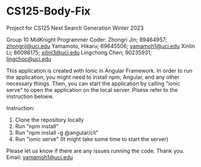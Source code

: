 # CS125-Body-Fix
Project for CS125 Next Search Generation Winter 2023

Group 10 MidKnight Programmer
Coder:
Zhongri Jin; 89464957; zhongrij@uci.edu
Yamamoto, Hikaru; 69645506; yamamoh1@uci.edu
Xinlin Li; 86098175; xilinl3@uci.edu
Lingchong Chen; 90235931; lingchoc@uci.edu

This application is created with Ionic in Angular Framework.
In order to run the application, you might need to install npm, Angular, and any other necessary things. 
Then, you can start the application by calling "ionic serve" to open the application on the local server. 
Plsese refer to the instruction beloew.

Instruction:
1. Clone the repository locally
2. Run "npm install"
3. Run "npm install -g @angular/cli"
4. Run "ionic serve" (It might take some time to start the server)

Please let us know if there are any issues running the code. Thank you.
Email: yamamoh1@uci.edu
